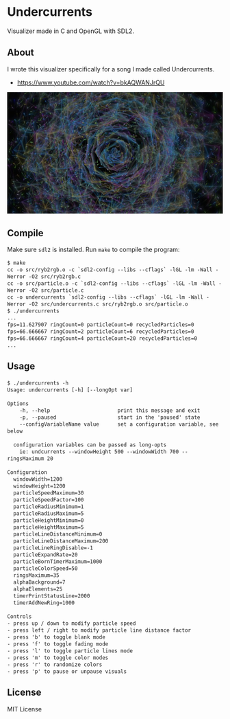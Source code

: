 Undercurrents
=============

Visualizer made in C and OpenGL with SDL2.

About
-----

I wrote this visualizer specifically for a song I made called Undercurrents.

- https://www.youtube.com/watch?v=bkAQWANJrQU

![screenshot](/screenshots/main.jpg)

Compile
-------

Make sure `sdl2` is installed.  Run `make` to compile the program:

    $ make
    cc -o src/ryb2rgb.o -c `sdl2-config --libs --cflags` -lGL -lm -Wall -Werror -O2 src/ryb2rgb.c
    cc -o src/particle.o -c `sdl2-config --libs --cflags` -lGL -lm -Wall -Werror -O2 src/particle.c
    cc -o undercurrents `sdl2-config --libs --cflags` -lGL -lm -Wall -Werror -O2 src/undercurrents.c src/ryb2rgb.o src/particle.o
    $ ./undercurrents
    ...
    fps=11.627907 ringCount=0 particleCount=0 recycledParticles=0
    fps=66.666667 ringCount=2 particleCount=6 recycledParticles=0
    fps=66.666667 ringCount=4 particleCount=20 recycledParticles=0
    ...

Usage
-----

```
$ ./undercurrents -h
Usage: undercurrents [-h] [--longOpt var]

Options
    -h, --help                      print this message and exit
    -p, --paused                    start in the 'paused' state
    --configVariableName value      set a configuration variable, see below

  configuration variables can be passed as long-opts
    ie: undcurrents --windowHeight 500 --windowWidth 700 --ringsMaximum 20

Configuration
  windowWidth=1200
  windowHeight=1200
  particleSpeedMaximum=30
  particleSpeedFactor=100
  particleRadiusMinimum=1
  particleRadiusMaximum=5
  particleHeightMinimum=0
  particleHeightMaximum=5
  particleLineDistanceMinimum=0
  particleLineDistanceMaximum=200
  particleLineRingDisable=-1
  particleExpandRate=20
  particleBornTimerMaximum=1000
  particleColorSpeed=50
  ringsMaximum=35
  alphaBackground=7
  alphaElements=25
  timerPrintStatusLine=2000
  timerAddNewRing=1000

Controls
- press up / down to modify particle speed
- press left / right to modify particle line distance factor
- press 'b' to toggle blank mode
- press 'f' to toggle fading mode
- press 'l' to toggle particle lines mode
- press 'm' to toggle color modes
- press 'r' to randomize colors
- press 'p' to pause or unpause visuals
```

License
-------

MIT License
